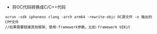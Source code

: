 - 将OC代码转换成C/C++代码

```
xcrun -sdk iphoneos clang -arch arm64 -rewrite-objc OC源文件 -o 输出的CPP文件
//如果需要链接其他框架，使用-framework参数。比如-framework UIKit
```

